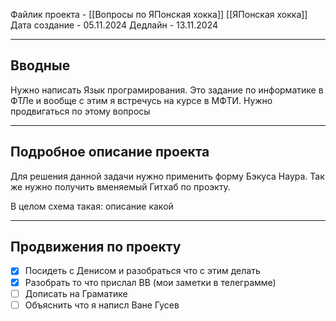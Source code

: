 Файлик проекта - [[Вопросы по ЯПонская хокка]] [[ЯПонская хокка]]
Дата создание - 05.11.2024
Дедлайн - 13.11.2024

---
## Вводные

Нужно написать Язык програмирования. Это задание по информатике в ФТЛе и вообще с этим я встречусь на курсе в МФТИ. Нужно продвигаться по этому вопросы

---
## Подробное описание проекта

Для решения данной задачи нужно применить форму Бэкуса Наура. Так же нужно получить вменяемый Гитхаб по проэкту.

В целом схема такая: описание какой

---
## Продвижения по проекту

- [x]  Посидеть с Денисом и разобраться что с этим делать
- [x]  Разобрать то что прислал ВВ (мои заметки в телеграмме)
- [ ] Дописать на Граматике
- [ ] Объяснить что я написл Ване Гусев